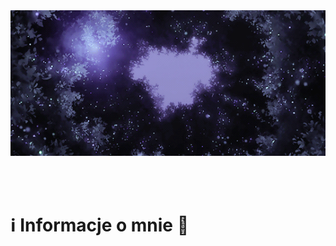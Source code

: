 <div align="center">
<img hight="250" width="785" alt="GIF" align="center" src="https://github.com/JasiokowyGIT/JasiokowyGIT/blob/main/assets/original.gif">
</div>


</br>
</br>
</br>

# ℹ️ Informacje o mnie 💬
